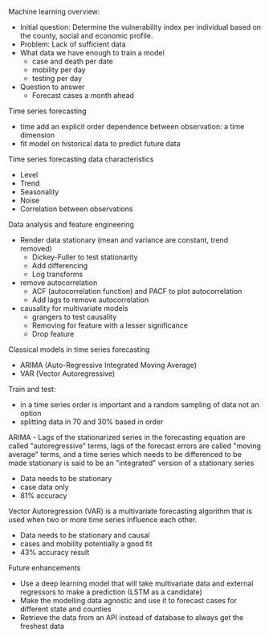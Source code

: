Machine learning overview:
  - Initial question: Determine the vulnerability index per individual based on the county, social and economic profile.
  - Problem: Lack of sufficient data 
  - What data we have enough to train a model
    - case and death per date 
    - mobility per day
    - testing per day 
  - Question to answer
    - Forecast cases a month ahead

Time series forecasting
  - time add an explicit order dependence between observation: a time dimension
  - fit model on historical data to predict future data

Time series forecasting data characteristics
  - Level
  - Trend
  - Seasonality 
  - Noise
  - Correlation between observations

Data analysis and feature engineering
  - Render data stationary (mean and variance are constant, trend removed)
    - Dickey-Fuller to test stationarity
    - Add differencing 
    - Log transforms
  - remove autocorrelation
    - ACF (autocorrelation function) and PACF to plot autocorrelation
    - Add lags to remove autocorrelation
  - causality for multivariate models
    - grangers to test causality
    - Removing for feature with a lesser significance 
    - Drop feature

Classical models in time series forecasting
  - ARIMA (Auto-Regressive Integrated Moving Average)
  - VAR (Vector Autoregressive)

Train and test:
  - in a time series order is important and a random sampling of data not an option
  - splitting data in 70 and 30% based in order

ARIMA - Lags of the stationarized series in the forecasting equation are called "autoregressive" terms, lags of the forecast errors are called "moving average" terms, and a time series which needs to be differenced to be made stationary is said to be an "integrated" version of a stationary series
- Data needs to be stationary 
- case data only
- 81% accuracy

Vector Autoregression (VAR) is a multivariate forecasting algorithm that is used when two or more time series influence each other. 
- Data needs to be stationary and causal 
- cases and mobility potentially a good fit
- 43% accuracy result

Future enhancements
  - Use a deep learning model that will take multivariate data and external regressors to make a prediction (LSTM as a candidate)
  - Make the modelling data agnostic and use it to forecast cases for different state and counties
  - Retrieve the data from an API instead of database to always get the freshest data 